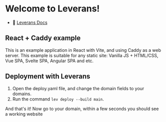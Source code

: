 # Welcome to Leverans!

- 📖 [Leverans Docs](https://docs.leverans.dev)

## React + Caddy example

This is an example application in React with Vite, and using Caddy as a web server. This example is suitable for any static site: Vanilla JS + HTML/CSS, Vue SPA, Svelte SPA, Angular SPA and etc.

## Deployment with Leverans

1. Open the deploy.yaml file, and change the domain fields to your domains.
2. Run the command `lev deploy --build main`.

And that's it! Now go to your domain, within a few seconds you should see a working website

